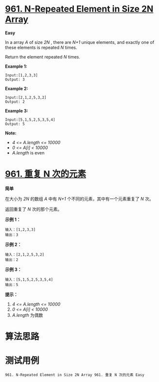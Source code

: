 # [961. N-Repeated Element in Size 2N Array][enTitle]

**Easy**

In a array  *A*  of size  *2N* , there are  *N+1*  unique elements, and exactly one of these elements is repeated  *N*  times.

Return the element repeated  *N*  times.






**Example 1:** 

```
Input:[1,2,3,3]
Output: 3
```


**Example 2:** 

```
Input:[2,1,2,5,3,2]
Output: 2
```


**Example 3:** 

```
Input:[5,1,5,2,5,3,5,4]
Output: 5
```



**Note:** 

-  *4 <= A.length <= 10000*  
-  *0 <= A[i] < 10000*  
-  *A.length*  is even








# [961. 重复 N 次的元素][cnTitle]

**简单**

在大小为  *2N*  的数组  *A*  中有  *N+1*  个不同的元素，其中有一个元素重复了  *N*  次。

返回重复了  *N*  次的那个元素。





**示例 1：** 

```
输入：[1,2,3,3]
输出：3

```

**示例 2：** 

```
输入：[2,1,2,5,3,2]
输出：2

```

**示例 3：** 

```
输入：[5,1,5,2,5,3,5,4]
输出：5

```



**提示：** 

1.  *4 <= A.length <= 10000*  
2.  *0 <= A[i] < 10000*  
3.  *A.length*  为偶数




# 算法思路

# 测试用例
```
961. N-Repeated Element in Size 2N Array 961. 重复 N 次的元素 Easy
```

[enTitle]: https://leetcode.com/problems/n-repeated-element-in-size-2n-array/
[cnTitle]: https://leetcode-cn.com/problems/n-repeated-element-in-size-2n-array/
